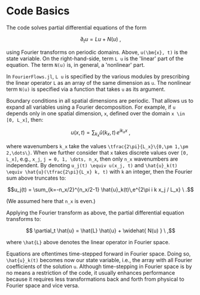 # Code Basics

The code solves partial differential equations of the form

```math
 \partial_t u = Lu + N(u) \ ,
```
using Fourier transforms on periodic domains. Above, ``u(\bm{x}, t)`` is the state variable. 
On the right-hand-side, term ``L u`` is the 'linear' part of the equation. The term 
``N(u)`` is, in general, a 'nonlinear' part.

In `FourierFlows.jl`, ``L u`` is specified by the various modules by prescribing the
linear operator ``L`` as an array of the same dimension as ``u``. The nonlinear term 
``N(u)`` is specified via a function that takes ``u`` as its argument.

Boundary conditions in all spatial dimensions are periodic. That allows us to expand all 
variables using a Fourier decomposition. For example, if ``u`` depends only in one spatial 
dimension, ``x``, defined over the domain ``x \in [0, L_x]``, then:

```math
u(x, t) = \sum_{k_x} \hat{u}(k_x, t) \, e^{i k_x x} \ ,
```

where wavenumbers ``k_x`` take the values ``\tfrac{2\pi}{L_x}\{0,\pm 1,\pm 2,\dots\}``. When we 
further consider that ``x`` takes discrete values over ``[0, L_x]``, e.g., ``x_j``,
``j = 0, 1, \dots, n_x``, then only ``n_x`` wavenumbers are independent. By denoting ``u_j(t) \equiv u(x_j, t)`` 
and ``\hat{u}_k(t) \equiv \hat{u}(\tfrac{2\pi}{L_x} k, t)`` with ``k`` an integer, then the 
Fourier sum above truncates to:

```math
u_j(t) = \sum_{k=-n_x/2}^{n_x/2-1} \hat{u}_k(t)\,e^{2\pi i k x_j / L_x} \ .
```

(We assumed here that ``n_x`` is even.)

Applying the Fourier transform as above, the partial differential equation transforms to:

```math
 \partial_t \hat{u} = \hat{L} \hat{u} + \widehat{ N(u) } \ ,
```

where ``\hat{L}`` above denotes the linear operator in Fourier space.

Equations are oftentimes time-stepped forward in Fourier space. Doing so, ``\hat{u}_k(t)`` 
becomes now our state variable, i.e., the array with all Fourier coefficients of the solution 
``u``. Although time-stepping in Fourier space is by no means a restriction of the code, it 
usually enhances performance because it requires less transformations back and forth from 
physical to Fourier space and vice versa.